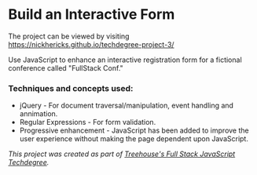 # Build an Interactive Form

The project can be viewed by visiting https://nickhericks.github.io/techdegree-project-3/

Use JavaScript to enhance an interactive registration form for a fictional conference called "FullStack Conf."

### Techniques and concepts used:
- jQuery - For  document traversal/manipulation, event handling and annimation.
- Regular Expressions - For form validation.
- Progressive enhancement - JavaScript has been added to improve the user experience without making the page dependent upon JavaScript.



_This project was created as part of [Treehouse's Full Stack JavaScript Techdegree](https://teamtreehouse.com/techdegree)._
